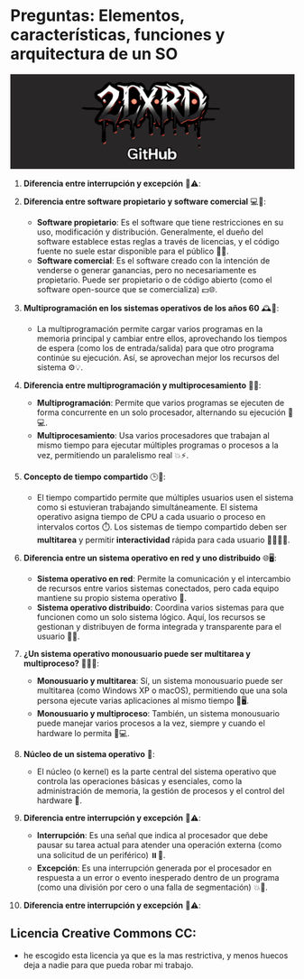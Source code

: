 # Preguntas: Elementos, características, funciones y arquitectura de un SO

![a](Varios/banner.jpg)


1. **Diferencia entre interrupción y excepción** 🚨⚠️:

2. **Diferencia entre software propietario y software comercial** 💻💸:
   - **Software propietario**: Es el software que tiene restricciones en su uso, modificación y distribución. Generalmente, el dueño del software establece estas reglas a través de licencias, y el código fuente no suele estar disponible para el público 👀🚫.
   - **Software comercial**: Es el software creado con la intención de venderse o generar ganancias, pero no necesariamente es propietario. Puede ser propietario o de código abierto (como el software open-source que se comercializa) 💵🌐.

3. **Multiprogramación en los sistemas operativos de los años 60** 🕰️💽:
   - La multiprogramación permite cargar varios programas en la memoria principal y cambiar entre ellos, aprovechando los tiempos de espera (como los de entrada/salida) para que otro programa continúe su ejecución. Así, se aprovechan mejor los recursos del sistema ⚙️💡.

4. **Diferencia entre multiprogramación y multiprocesamiento** 🤔🔄:
   - **Multiprogramación**: Permite que varios programas se ejecuten de forma concurrente en un solo procesador, alternando su ejecución 🔄💻.
   - **Multiprocesamiento**: Usa varios procesadores que trabajan al mismo tiempo para ejecutar múltiples programas o procesos a la vez, permitiendo un paralelismo real 💥⚡.

5. **Concepto de tiempo compartido** 🕒👥:
   - El tiempo compartido permite que múltiples usuarios usen el sistema como si estuvieran trabajando simultáneamente. El sistema operativo asigna tiempo de CPU a cada usuario o proceso en intervalos cortos ⏱️. Los sistemas de tiempo compartido deben ser **multitarea** y permitir **interactividad** rápida para cada usuario 🙋‍♂️🙋‍♀️.

6. **Diferencia entre un sistema operativo en red y uno distribuido** 🌐🖥️:
   - **Sistema operativo en red**: Permite la comunicación y el intercambio de recursos entre varios sistemas conectados, pero cada equipo mantiene su propio sistema operativo 🤝.
   - **Sistema operativo distribuido**: Coordina varios sistemas para que funcionen como un solo sistema lógico. Aquí, los recursos se gestionan y distribuyen de forma integrada y transparente para el usuario 🔗✨.

7. **¿Un sistema operativo monousuario puede ser multitarea y multiproceso?** 🧑‍💻🔄:
   - **Monousuario y multitarea**: Sí, un sistema monousuario puede ser multitarea (como Windows XP o macOS), permitiendo que una sola persona ejecute varias aplicaciones al mismo tiempo 📂🖥️.
   - **Monousuario y multiproceso**: También, un sistema monousuario puede manejar varios procesos a la vez, siempre y cuando el hardware lo permita 💪💻.

8. **Núcleo de un sistema operativo** 🧠:
   - El núcleo (o kernel) es la parte central del sistema operativo que controla las operaciones básicas y esenciales, como la administración de memoria, la gestión de procesos y el control del hardware 🔧.

9. **Diferencia entre interrupción y excepción** 🚨⚠️:
   - **Interrupción**: Es una señal que indica al procesador que debe pausar su tarea actual para atender una operación externa (como una solicitud de un periférico) ⏸️🔌.
   - **Excepción**: Es una interrupción generada por el procesador en respuesta a un error o evento inesperado dentro de un programa (como una división por cero o una falla de segmentación) 💥🚫.

10. **Diferencia entre interrupción y excepción** 🚨⚠️:


## **Licencia Creative Commons** CC:
   - he escogido esta licencia ya que es la mas restrictiva, y menos huecos deja a nadie para que pueda robar mi trabajo.
